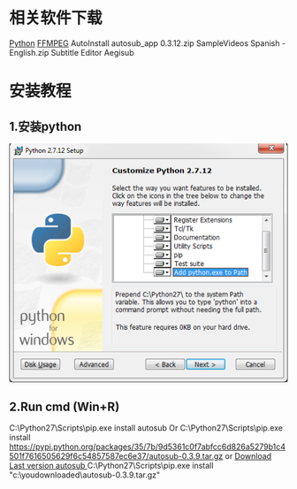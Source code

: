 # 相关软件下载
[Python](https://www.python.org/ftp/python/2.7.12/python-2.7.12.msi)
[FFMPEG]()
AutoInstall autosub_app 0.3.12.zip
SampleVideos Spanish - English.zip
Subtitle Editor Aegisub


# 安装教程
## **1.安装python**
![title](../../.local/static/2020/4/3/安装python.1590582082788.png)
## **2.Run cmd (Win+R)**
C:\Python27\Scripts\pip.exe install autosub
Or
C:\Python27\Scripts\pip.exe install https://pypi.python.org/packages/35/7b/9d5361c0f7abfcc6d826a5279b1c4501f7616505629f6c54857587ec6e37/autosub-0.3.9.tar.gz
or
[Download Last version autosub ](https://pypi.python.org/pypi/autosub)
C:\Python27\Scripts\pip.exe install "c:\youdownloaded\autosub-0.3.9.tar.gz"



